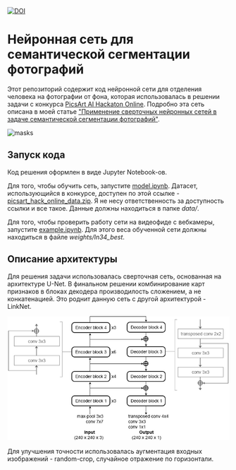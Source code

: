[![DOI](https://zenodo.org/badge/159523300.svg)](https://zenodo.org/badge/latestdoi/159523300)
# Нейронная сеть для семантической сегментации фотографий

Этот репозиторий содержит код нейронной сети для отделения человека на фотографии от фона, которая использовалась в решении задачи с конкурса [PicsArt AI Hackaton Online](https://github.com/datasouls/picsart-online). Подробно эта сеть описана в моей статье ["Применение сверточных нейронных сетей в задаче семантической сегментации фотографий"](https://www.apmath.spbu.ru/ru/research/conference/pm/archive/2019/cps2019.pdf#page=374).

![masks](https://raw.githubusercontent.com/datasouls/picsart-online/master/data/example_images.png)

## Запуск кода
Код решения оформлен в виде Jupyter Notebook-ов.

Для того, чтобы обучить сеть, запустите [model.ipynb](./model.ipynb).
Датасет, использующийся в конкурсе, доступен по этой ссылке - [picsart_hack_online_data.zip](https://s3.eu-central-1.amazonaws.com/datasouls/public/picsart_hack_online_data.zip).
Я не несу ответственность за доступность ссылки и все такое. Данные должны находиться в папке *data/*.

Для того, чтобы проверить работу сети на видеофиде с вебкамеры, запустите [example.ipynb](./example.ipynb).
Для этого веса обученной сети должны находиться в файле *weights/ln34_best*.

## Описание архитектуры
Для решения задачи использовалась сверточная сеть, основанная на архитектуре U-Net.
В финальном решении комбинирование карт признаков в блоках декодера производилость сложением, а не конкатенацией.
Это роднит данную сеть с другой архитектурой - LinkNet.

![net scheme](images/scheme.jpg)

Для улучшения точности использовалась аугментация входных изображений - random-crop, случайное отражение по горизонтали.
